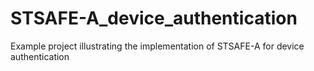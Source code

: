 # STSAFE-A_device_authentication
Example project illustrating the implementation of STSAFE-A for device authentication 
